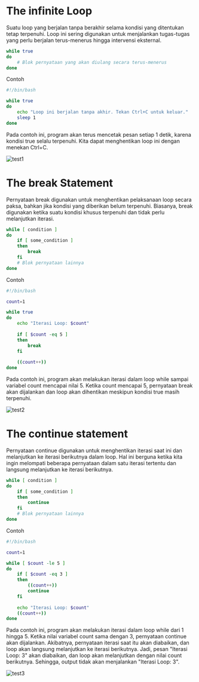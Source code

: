 # The infinite Loop
Suatu loop yang berjalan tanpa berakhir selama kondisi yang ditentukan tetap terpenuhi. Loop ini sering digunakan untuk menjalankan tugas-tugas yang perlu berjalan terus-menerus hingga intervensi eksternal.
```sh
while true
do
    # Blok pernyataan yang akan diulang secara terus-menerus
done
```
Contoh
```sh
#!/bin/bash

while true
do
    echo "Loop ini berjalan tanpa akhir. Tekan Ctrl+C untuk keluar."
    sleep 1
done
```
Pada contoh ini, program akan terus mencetak pesan setiap 1 detik, karena kondisi true selalu terpenuhi. Kita dapat menghentikan loop ini dengan menekan Ctrl+C.

![test1](https://iili.io/HyF3fRI.png)




#
# The break Statement
Pernyataan break digunakan untuk menghentikan pelaksanaan loop secara paksa, bahkan jika kondisi yang diberikan belum terpenuhi. Biasanya, break digunakan ketika suatu kondisi khusus terpenuhi dan tidak perlu melanjutkan iterasi.
```sh
while [ condition ]
do
    if [ some_condition ]
    then
        break
    fi
    # Blok pernyataan lainnya
done
```
Contoh
```sh
#!/bin/bash

count=1

while true
do
    echo "Iterasi Loop: $count"
    
    if [ $count -eq 5 ]
    then
        break
    fi
    
    ((count++))
done
```
Pada contoh ini, program akan melakukan iterasi dalam loop while sampai variabel count mencapai nilai 5. Ketika count mencapai 5, pernyataan break akan dijalankan dan loop akan dihentikan meskipun kondisi true masih terpenuhi.

![test2](https://iili.io/HyF3KHN.png)
#
# The continue statement
Pernyataan continue digunakan untuk menghentikan iterasi saat ini dan melanjutkan ke iterasi berikutnya dalam loop. Hal ini berguna ketika kita ingin melompati beberapa pernyataan dalam satu iterasi tertentu dan langsung melanjutkan ke iterasi berikutnya.
```sh
while [ condition ]
do
    if [ some_condition ]
    then
        continue
    fi
    # Blok pernyataan lainnya
done
```
Contoh
```sh
#!/bin/bash

count=1

while [ $count -le 5 ]
do
    if [ $count -eq 3 ]
    then
        ((count++))
        continue
    fi
    
    echo "Iterasi Loop: $count"
    ((count++))
done
```
Pada contoh ini, program akan melakukan iterasi dalam loop while dari 1 hingga 5. Ketika nilai variabel count sama dengan 3, pernyataan continue akan dijalankan. Akibatnya, pernyataan iterasi saat itu akan diabaikan, dan loop akan langsung melanjutkan ke iterasi berikutnya. Jadi, pesan "Iterasi Loop: 3" akan diabaikan, dan loop akan melanjutkan dengan nilai count berikutnya. Sehingga, output tidak akan menjalankan "Iterasi Loop: 3".

![test3](https://iili.io/HyF33Sp.png)